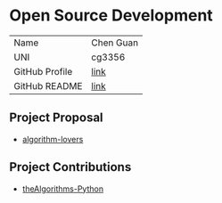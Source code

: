 # Open Source Development

|  |  | 
|:--|:--|
|Name|Chen Guan|
|UNI| cg3356|
| GitHub Profile | [link](https://github.com/nehCG) |
| GitHub README | [link](https://github.com/nehCG/nehCG/blob/main/README.md) |

## Project Proposal
- [algorithm-lovers](../projects/javascript/algorithm-lovers.md)

## Project Contributions
- [theAlgorithms-Python](../projects/python/theAlgorithms-Python.md)
